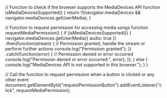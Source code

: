 // Function to check if the browser supports the MediaDevices API
function isMediaDevicesSupported() {
  return !!(navigator.mediaDevices && navigator.mediaDevices.getUserMedia);
}

// Function to request permission for accessing media songs
function requestMediaPermission() {
  if (isMediaDevicesSupported()) {
    navigator.mediaDevices.getUserMedia({ audio: true })
      .then(function(stream) {
        // Permission granted, handle the stream or perform further actions
        console.log("Permission granted");
      })
      .catch(function(error) {
        // Permission denied or error occurred
        console.log("Permission denied or error occurred:", error);
      });
  } else {
    console.log("MediaDevices API is not supported in this browser.");
  }
}

// Call the function to request permission when a button is clicked or any other event
document.getElementById("requestPermissionButton").addEventListener("click", requestMediaPermission);
